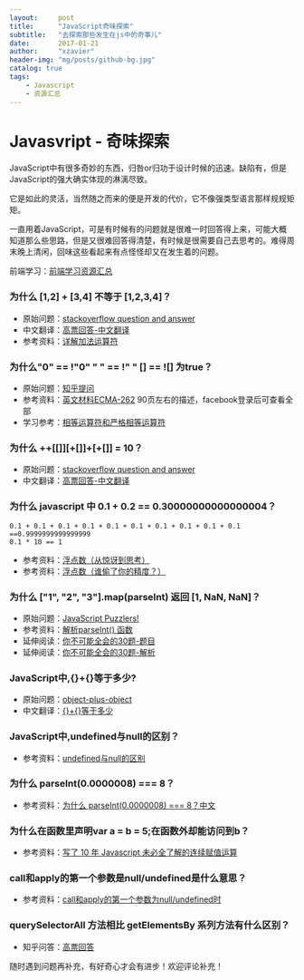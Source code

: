```yaml
---
layout:     post
title:      "JavaScript奇味探索"
subtitle:   "去探索那些发生在js中的奇事儿"
date:       2017-01-21
author:     "xzavier"
header-img: "mg/posts/github-bg.jpg"
catalog: true
tags:
    - Javascript
    - 资源汇总
---
```



# Javasvript - 奇味探索

JavaScript中有很多奇妙的东西，归咎or归功于设计时候的迅速。缺陷有，但是JavaScript的强大确实体现的淋漓尽致。

它是如此的灵活，当然随之而来的便是开发的代价，它不像强类型语言那样规规矩矩。

一直用着JavaScript，可是有时候有的问题就是很难一时回答得上来，可能大概知道那么些思路，但是又很难回答得清楚，有时候是很需要自己去思考的。难得周末晚上清闲，回味这些看起来有点怪怪却又在发生着的问题。

前端学习：[前端学习资源汇总][1]

### 为什么 [1,2] + [3,4] 不等于 [1,2,3,4]？

 - 原始问题：[stackoverflow question and answer][2]
 - 中文翻译：[高票回答-中文翻译][3]
 - 参考资料：[详解加法运算符][4]

### 为什么"0" == !"0" " " == !" " [] == ![] 为true？

 - 原始问题：[知乎提问][5]
 - 参考资料：[英文材料ECMA-262][6] 90页左右的描述，facebook登录后可查看全部
 - 学习参考：[相等运算符和严格相等运算符][7]

### 为什么 ++[[]][+[]]+[+[]] = 10？

 - 原始问题：[stackoverflow question and answer][8]
 - 中文翻译：[高票回答-中文翻译][9]
 
### 为什么 javascript 中 0.1 + 0.2 == 0.30000000000000004？

    0.1 + 0.1 + 0.1 + 0.1 + 0.1 + 0.1 + 0.1 + 0.1 + 0.1 + 0.1 ==0.9999999999999999
    0.1 * 10 == 1

 
 - 参考资料：[浮点数（从惊讶到思考）][10]
 - 参考资料：[浮点数（谁偷了你的精度？）][11]

### 为什么 ["1", "2", "3"].map(parseInt) 返回 [1, NaN, NaN]？

 - 原始问题：[JavaScript Puzzlers!][12]
 - 参考资料：[解析parseInt() 函数][13]
 - 延伸阅读：[你不可能全会的30题-题目][14]
 - 延伸阅读：[你不可能全会的30题-解析][15]
 
### JavaScript中,{}+{}等于多少?

 - 原始问题：[object-plus-object][16]
 - 中文翻译：[{}+{}等于多少][17]
 
### JavaScript中,undefined与null的区别？

 - 参考资料：[undefined与null的区别][18]

### 为什么 parseInt(0.0000008) === 8？

 - 参考资料：[为什么 parseInt(0.0000008) === 8？中文][19]
 
### 为什么在函数里声明var a = b = 5;在函数外却能访问到b？

 - 参考资料：[写了 10 年 Javascript 未必全了解的连续赋值运算][20]
 
### call和apply的第一个参数是null/undefined是什么意思？

 - 参考资料：[call和apply的第一个参数为null/undefined时][21]

### querySelectorAll 方法相比 getElementsBy 系列方法有什么区别？

 - 知乎问答：[高票回答][22]
 
随时遇到问题再补充，有好奇心才会有进步！欢迎评论补充！


  [1]: /2016/10/01/awesome-frontend-resource/
  [2]: http://stackoverflow.com/questions/7124884/why-does-1-2-3-4-1-23-4-in-javascript
  [3]: http://justjavac.com/javascript/2012/12/18/why-does-1-2-plus-3-4-equal-1-23-4-in-javascript.html
  [4]: /2016/11/07/taste-js-addition-operator/
  [5]: https://www.zhihu.com/question/29615998
  [6]: https://zh.scribd.com/document/56770557/ECMA-262
  [7]: http://javascript.ruanyifeng.com/grammar/operator.html#toc6
  [8]: http://stackoverflow.com/questions/7202157/why-does-return-the-string-10
  [9]: http://justjavac.com/javascript/2012/05/24/can-you-explain-why-10.html
  [10]: http://justjavac.com/codepuzzle/2012/11/02/codepuzzle-float-from-surprised-to-ponder.html
  [11]: http://justjavac.com/codepuzzle/2012/11/11/codepuzzle-float-who-stole-your-accuracy.html
  [12]: http://webcache.googleusercontent.com/search?q=cache:http://javascript-puzzlers.herokuapp.com/
  [13]: http://justjavac.com/javascript/2014/02/18/javascript-puzzlers-why-1-2-3-map-parseint-returns-1-NaN-NaN-in-javascript.html
  [14]: https://segmentfault.com/a/1190000006769211
  [15]: https://segmentfault.com/a/1190000006769330
  [16]: http://www.2ality.com/2012/01/object-plus-object.html
  [17]: https://segmentfault.com/a/1190000000264418
  [18]: http://www.ruanyifeng.com/blog/2014/03/undefined-vs-null.html
  [19]: http://justjavac.com/javascript/2015/01/08/why-parseint-0-00000008-euqal-8-in-js.html
  [20]: http://justjavac.com/javascript/2012/04/05/javascript-continuous-assignment-operator.html
  [21]: http://www.cnblogs.com/snandy/archive/2012/03/01/2373243.html
  [22]: https://www.zhihu.com/question/24702250
